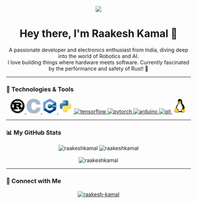 <div align="center">
  <img src="https://user-images.githubusercontent.com/74038190/225813708-98b745f2-7d22-48cf-9150-083f1b00d6c9.gif" width="500px">
</div>

<h1 align="center">
  Hey there, I'm Raakesh Kamal 👋
</h1>

<p align="center">
  A passionate developer and electronics enthusiast from India, diving deep into the world of Robotics and AI. <br>
  I love building things where hardware meets software. Currently fascinated by the performance and safety of Rust! 🦀
</p>

---

### 🔧 Technologies & Tools

<p align="center">
  <a href="https://www.rust-lang.org" target="_blank" rel="noreferrer"> <img src="https://raw.githubusercontent.com/devicons/devicon/54cfe13ac10eaa1ef817a343ab0a9437eb3c2e08/icons/rust/rust-original.svg" alt="rust" width="40" height="40"/> </a>
  <a href="https://www.cprogramming.com/" target="_blank" rel="noreferrer"> <img src="https://raw.githubusercontent.com/devicons/devicon/master/icons/c/c-original.svg" alt="c" width="40" height="40"/> </a>
  <a href="https://www.w3schools.com/cpp/" target="_blank" rel="noreferrer"> <img src="https://raw.githubusercontent.com/devicons/devicon/master/icons/cplusplus/cplusplus-original.svg" alt="cplusplus" width="40" height="40"/> </a>
  <a href="https://www.python.org" target="_blank" rel="noreferrer"> <img src="https://raw.githubusercontent.com/devicons/devicon/master/icons/python/python-original.svg" alt="python" width="40" height="40"/> </a>
  <a href="https://www.tensorflow.org" target="_blank" rel="noreferrer"> <img src="https://www.vectorlogo.zone/logos/tensorflow/tensorflow-icon.svg" alt="tensorflow" width="40" height="40"/> </a>
  <a href="https://pytorch.org/" target="_blank" rel="noreferrer"> <img src="https://www.vectorlogo.zone/logos/pytorch/pytorch-icon.svg" alt="pytorch" width="40" height="40"/> </a>
  <a href="https://www.arduino.cc/" target="_blank" rel="noreferrer"> <img src="https://cdn.worldvectorlogo.com/logos/arduino-1.svg" alt="arduino" width="40" height="40"/> </a>
  <a href="https://git-scm.com/" target="_blank" rel="noreferrer"> <img src="https://www.vectorlogo.zone/logos/git-scm/git-scm-icon.svg" alt="git" width="40" height="40"/> </a>
  <a href="https://www.linux.org/" target="_blank" rel="noreferrer"> <img src="https://raw.githubusercontent.com/devicons/devicon/master/icons/linux/linux-original.svg" alt="linux" width="40" height="40"/> </a>
</p>

---

### 📊 My GitHub Stats

<p align="center">
  <img align="center" src="https://github-readme-stats.vercel.app/api?username=raakeshkamal&show_icons=true&locale=en&theme=tokyonight" alt="raakeshkamal" />
  <img align="center" src="https://github-readme-stats.vercel.app/api/top-langs?username=raakeshkamal&layout=compact&langs_count=8&theme=tokyonight" alt="raakeshkamal" />
</p>
<p align="center">
  <img align="center" src="https://github-readme-streak-stats.herokuapp.com/?user=raakeshkamal&theme=tokyonight" alt="raakeshkamal" />
</p>

---

### 🤝 Connect with Me

<p align="center">
<a href="https://linkedin.com/in/raakesh-kamal" target="blank"><img align="center" src="https://raw.githubusercontent.com/rahuldkjain/github-profile-readme-generator/master/src/images/icons/Social/linked-in-alt.svg" alt="raakesh-kamal" height="30" width="40" /></a>
</p>
